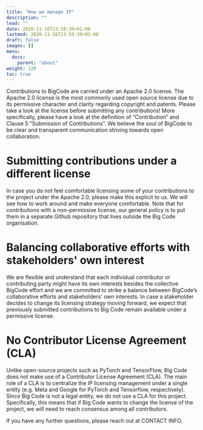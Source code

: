```yaml
---
title: "How we manage IP"
description: ""
lead: ""
date: 2020-11-16T13:59:39+01:00
lastmod: 2020-11-16T13:59:39+01:00
draft: false
images: []
menu:
  docs:
    parent: "about"
weight: 120
toc: true
---
```


Contributions to BigCode are carried under an Apache 2.0 license. The Apache 2.0 license is the most commonly used open source license due to its permissive character and clarity regarding copyright and patents. Please take a look at the license before submitting any contributions! More specifically, please have a look at the definition of “Contribution” and Clause 5 “Submission of Contributions”. We believe the soul of BigCode to be clear and transparent communication striving towards open collaboration. 

# Submitting contributions under a different license
In case you do not feel comfortable licensing some of your contributions to the project under the Apache 2.0, please make this explicit to us. We will see how to work around and make everyone comfortable. Note that for contributions with a non-permissive license, our general policy is to put them in a separate Github repository that lives outside the Big Code organisation.

# Balancing collaborative efforts with stakeholders' own interest
We are flexible and understand that each individual contributor or contributing party might have its own interests besides the collective BigCode effort and we are committed to strike a balance between BigCode’s collaborative efforts and stakeholders’ own interests. In case a stakeholder decides to change its licensing strategy moving forward, we expect that previously submitted contributions to Big Code remain available under a permissive license. 

# No Contributor License Agreement (CLA)
Unlike open-source projects such as PyTorch and TensorFlow, Big Code does not make use of a Contributor License Agreement (CLA). The main role of a CLA is to centralize the IP licensing management under a single entity (e.g. Meta and Google for PyTorch and Tensorflow, respectively). Since Big Code is not a legal entity, we do not use a CLA for this project. Specifically, this means that if Big Code wants to change the license of the project, we will need to reach consensus among all contributors. 

If you have any further questions, please reach out at CONTACT INFO. 